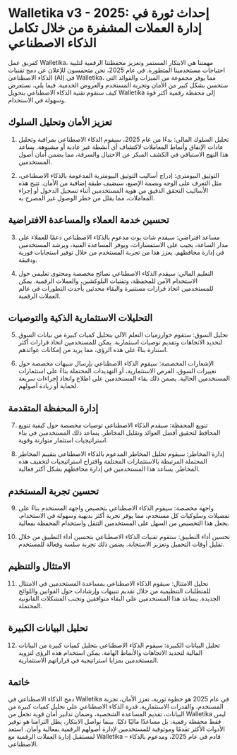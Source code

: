 # Walletika v3 - 2025: إحداث ثورة في إدارة العملات المشفرة من خلال تكامل الذكاء الاصطناعي

كفريق عمل Walletika، مهمتنا هي الابتكار المستمر وتعزيز محفظتنا الرقمية لتلبية احتياجات مستخدمينا المتطورة. في عام 2025، نحن متحمسون للإعلان عن دمج تقنيات الذكاء الاصطناعي (AI) في Walletika، مما يوفر مجموعة من الميزات والفوائد التي ستحسن بشكل كبير من الأمان وتجربة المستخدم والعروض الخدمية. فيما يلي، نستعرض كيف ستقوم تقنية الذكاء الاصطناعي بتحويل Walletika إلى محفظة رقمية أكثر قوة وسهولة في الاستخدام.

## تعزيز الأمان وتحليل السلوك
1. تحليل السلوك المالي:
بدءًا من عام 2025، سيقوم الذكاء الاصطناعي بمراقبة وتحليل عادات الإنفاق وأنماط المعاملات لاكتشاف أي أنشطة غير عادية أو مشبوهة. يساعد هذا النهج الاستباقي في الكشف المبكر عن الاحتيال والسرقة، مما يضمن أمان أصول المستخدمين.

2. التوثيق البيومتري:
إدراج أساليب التوثيق البيومترية المدعومة بالذكاء الاصطناعي، مثل التعرف على الوجه وبصمة الإصبع، سيضيف طبقة إضافية من الأمان. تتيح هذه الأساليب التحقق الدقيق من هوية المستخدمين أثناء تسجيل الدخول أو إجراء المعاملات، مما يقلل من خطر الوصول غير المصرح به.

## تحسين خدمة العملاء والمساعدة الافتراضية
3. مساعد افتراضي:
سيقدم شات بوت مدعوم بالذكاء الاصطناعي دعمًا للعملاء على مدار الساعة، يجيب على الاستفسارات، ويوفر المساعدة الفنية، ويرشد المستخدمين في إدارة محافظهم. يعزز هذا من تجربة المستخدم من خلال توفير استجابات فورية ودقيقة.

4. التعليم المالي:
سيقدم الذكاء الاصطناعي نصائح مخصصة ومحتوى تعليمي حول الاستخدام الآمن للمحفظة، وتقنيات البلوكشين، والعملات الرقمية. يمكن للمستخدمين اتخاذ قرارات مستنيرة والبقاء محدثين بأحدث التطورات في عالم العملات الرقمية.

## التحليلات الاستثمارية الذكية والتوصيات
5. تحليل السوق:
ستقوم خوارزميات التعلم الآلي بتحليل كميات كبيرة من بيانات السوق لتحديد الاتجاهات وتقديم توصيات استثمارية. يمكن للمستخدمين اتخاذ قرارات أكثر استنارة بناءً على هذه الرؤى، مما يزيد من إمكانات عوائدهم.

6. الإشعارات المخصصة:
سيقوم الذكاء الاصطناعي بإرسال تنبيهات مخصصة حول تغييرات السوق، الفرص الاستثمارية، أو التهديدات المحتملة بناءً على استثمارات المستخدمين الحالية. يضمن ذلك بقاء المستخدمين على اطلاع واتخاذ إجراءات سريعة لحماية أو زيادة أصولهم.

## إدارة المحفظة المتقدمة
7. تنويع المحفظة:
سيقدم الذكاء الاصطناعي توصيات مخصصة حول كيفية تنويع المحافظ لتحقيق أفضل العوائد وتقليل المخاطر. يساعد ذلك المستخدمين في بناء استراتيجيات استثمار متوازنة وقوية.

8. إدارة المخاطر:
سيقوم تحليل المخاطر المدعوم بالذكاء الاصطناعي بتقييم المخاطر المحتملة المرتبطة بالاستثمارات المختلفة واقتراح استراتيجيات لتخفيف هذه المخاطر. يساعد هذا المستخدمين في إدارة محافظهم بشكل أكثر فعالية.

## تحسين تجربة المستخدم
9. واجهة مخصصة:
سيقوم الذكاء الاصطناعي بتخصيص واجهة المستخدم بناءً على تفضيلات وسلوكيات كل مستخدم، مما يوفر تجربة أكثر بديهية وسهولة في الاستخدام. يجعل هذا التخصيص من السهل على المستخدمين التنقل واستخدام المحفظة بفعالية.

10. تحسين أداء التطبيق:
ستقوم تقنيات الذكاء الاصطناعي بتحسين أداء التطبيق من خلال تقليل أوقات التحميل وتعزيز الاستجابة. يضمن ذلك تجربة سلسة وفعالة للمستخدم.

## الامتثال والتنظيم
11. تحليل الامتثال:
سيقوم الذكاء الاصطناعي بمساعدة المستخدمين في الامتثال للمتطلبات التنظيمية من خلال تقديم تنبيهات وإرشادات حول القوانين واللوائح الجديدة. يساعد هذا المستخدمين على البقاء متوافقين وتجنب المشكلات القانونية المحتملة.

## تحليل البيانات الكبيرة
12. تحليل البيانات الكبيرة:
سيقوم الذكاء الاصطناعي بتحليل كميات كبيرة من البيانات المالية لتحديد الاتجاهات والأنماط الهامة. يمكن استخدام هذه الرؤى لتزويد المستخدمين بمزايا استراتيجية في قراراتهم الاستثمارية.

## خاتمة

دمج الذكاء الاصطناعي في Walletika في عام 2025 هو خطوة ثورية، تعزز الأمان، تجربة المستخدم، والقدرات الاستثمارية. قدرة الذكاء الاصطناعي على تحليل كميات كبيرة من البيانات، تقديم المساعدة الشخصية، وضمان تدابير أمان قوية تجعل من Walletika ليس فقط محفظة رقمية، بل مساعدًا ماليًا ذكيًا. بينما نواصل الابتكار، يظل التزامنا هو توفير الأدوات الأكثر تقدمًا وموثوقية للمستخدمين لإدارة أصولهم الرقمية بفعالية وأمان. استعد لمستقبل إدارة العملات الرقمية مع Walletika – قادم في عام 2025، ومدعوم بالذكاء الاصطناعي.